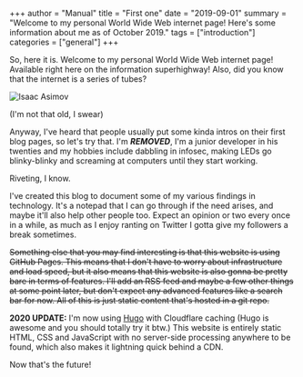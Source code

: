 +++
author = "Manual"
title = "First one"
date = "2019-09-01"
summary = "Welcome to my personal World Wide Web internet page! Here's some information about me as of October 2019."
tags = ["introduction"]
categories = ["general"]
+++

So, here it is. Welcome to my personal World Wide Web internet page! Available right here on the information superhighway! Also, did you know that the internet is a series of tubes?

![Isaac Asimov](/post_files/first-one/1.jpg)

(I'm not that old, I swear)

Anyway, I've heard that people usually put some kinda intros on their first blog pages, so let's try that. I'm ***REMOVED***, I'm a junior developer in his twenties and my hobbies include dabbling in infosec, making LEDs go blinky-blinky and screaming at computers until they start working.

Riveting, I know.

I've created this blog to document some of my various findings in technology. It's a notepad that I can go through if the need arises, and maybe it'll also help other people too. Expect an opinion or two every once in a while, as much as I enjoy ranting on Twitter I gotta give my followers a break sometimes.

~~Something else that you may find interesting is that this website is using GitHub Pages. This means that I don't have to worry about infrastructure and load speed, but it also means that this website is also gonna be pretty bare in terms of features. I'll add an RSS feed and maybe a few other things at some point later, but don't expect any advanced features like a search bar for now. All of this is just static content that's hosted in a git repo.~~

**2020 UPDATE:** I'm now using [Hugo](http://gohugo.io) with Cloudflare caching (Hugo is awesome and you should totally try it btw.) This website is entirely static HTML, CSS and JavaScript with no server-side processing anywhere to be found, which also makes it lightning quick behind a CDN.

Now that's the future!
